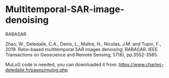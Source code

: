 # Multitemporal-SAR-image-denoising
RABASAR

Zhao, W., Deledalle, C.A., Denis, L., Maître, H., Nicolas, J.M. and Tupin, F., 2019. Ratio-based multitemporal SAR images denoising: RABASAR. IEEE Transactions on Geoscience and Remote Sensing, 57(6), pp.3552-3565.

MuLoG code is needed, you can downloaded it from: https://www.charles-deledalle.fr/pages/mulog.php
